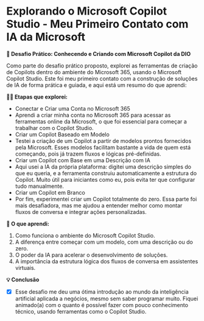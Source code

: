 # Explorando o Microsoft Copilot Studio - Meu Primeiro Contato com IA da Microsoft
**📌 Desafio Prático: Conhecendo e Criando com Microsoft Copilot da DIO**

Como parte do desafio prático proposto, explorei as ferramentas de criação de Copilots dentro do ambiente do Microsoft 365, usando o Microsoft Copilot Studio. Este foi meu primeiro contato com a construção de soluções de IA de forma prática e guiada, e aqui está um resumo do que aprendi:

**👨‍💻 Etapas que explorei:**
- Conectar e Criar uma Conta no Microsoft 365
- Aprendi a criar minha conta no Microsoft 365 para acessar as ferramentas online da Microsoft, o que foi essencial para começar a trabalhar com o Copilot Studio.
- Criar um Copilot Baseado em Modelo
- Testei a criação de um Copilot a partir de modelos prontos fornecidos pela Microsoft. Esses modelos facilitam bastante a vida de quem está começando, pois já trazem fluxos e lógicas pré-definidas.
- Criar um Copilot com Base em uma Descrição com IA
- Aqui usei a IA da própria plataforma: digitei uma descrição simples do que eu queria, e a ferramenta construiu automaticamente a estrutura do Copilot. Muito útil para iniciantes como eu, pois evita ter que configurar tudo manualmente.
- Criar um Copilot em Branco
- Por fim, experimentei criar um Copilot totalmente do zero. Essa parte foi mais desafiadora, mas me ajudou a entender melhor como montar fluxos de conversa e integrar ações personalizadas.

**🎯 O que aprendi:**
1. Como funciona o ambiente do Microsoft Copilot Studio.
2. A diferença entre começar com um modelo, com uma descrição ou do zero.
3. O poder da IA para acelerar o desenvolvimento de soluções.
4. A importância da estrutura lógica dos fluxos de conversa em assistentes virtuais.

**💡 Conclusão**
- [x] Esse desafio me deu uma ótima introdução ao mundo da inteligência artificial aplicada a negócios, mesmo sem saber programar muito. Fiquei animado(a) com o quanto é possível fazer com pouco conhecimento técnico, usando ferramentas como o Copilot Studio.


